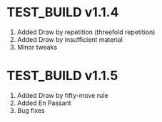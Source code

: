 # TEST_BUILD v1.1.4

1. Added Draw by repetition (threefold repetition)
2. Added Draw by insufficient material
3. Minor tweaks

# TEST_BUILD v1.1.5

1. Added Draw by fifty-move rule
2. Added En Passant
3. Bug fixes